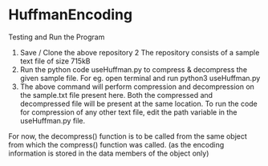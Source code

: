 # HuffmanEncoding
Testing and Run the Program
1. Save / Clone the above repository
2 The repository consists of a sample text file of size 715kB
3. Run the python code useHuffman.py to compress & decompress the given sample file. For eg. open terminal and run python3 useHuffman.py
4. The above command will perform compression and decompression on the sample.txt file present here. Both the compressed and decompressed file will be present at the same location.
To run the code for compression of any other text file, edit the path variable in the useHuffman.py file.

For now, the decompress() function is to be called from the same object from which the compress() function was called. (as the encoding information is stored in the data members of the object only)
